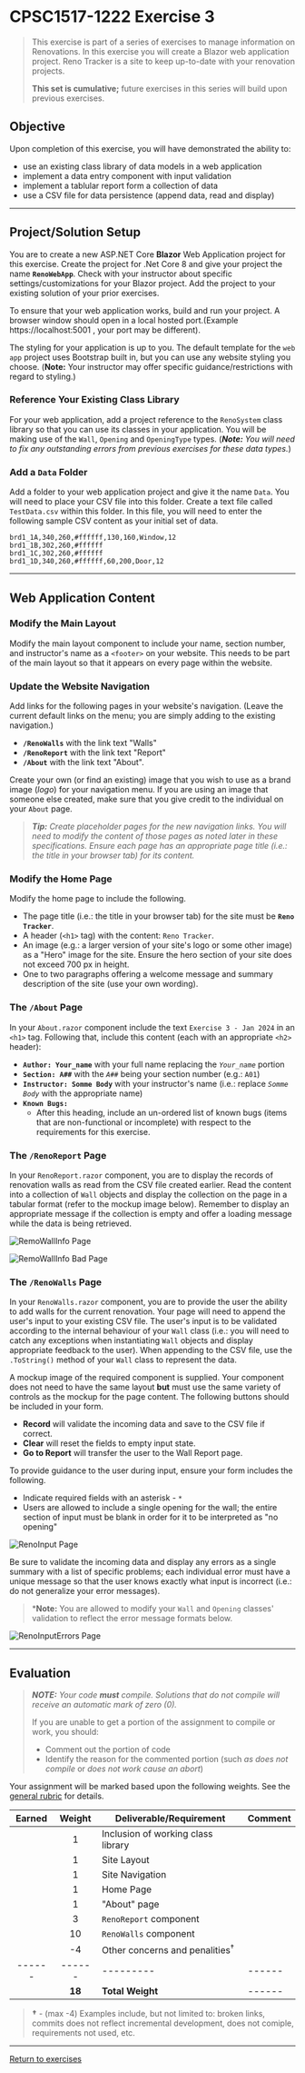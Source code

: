 # CPSC1517-1222 Exercise 3

> This exercise is part of a series of exercises to manage information on Renovations. In this exercise you will create a Blazor web application project. Reno Tracker is a site to keep up-to-date with your renovation projects.
>
> **This set is cumulative;** future exercises in this series will build upon previous exercises.

## Objective

Upon completion of this exercise, you will have demonstrated the ability to:

- use an existing class library of data models in a web application
- implement a data entry component with input validation
- implement a tablular report form a collection of data
- use a CSV file for data persistence (append data, read and display)

----

## Project/Solution Setup

You are to create a new ASP.NET Core **Blazor** Web Application project for this exercise. Create the project for .Net Core 8 and give your project the name **`RenoWebApp`**. Check with your instructor about specific settings/customizations for your Blazor project. Add the project to your existing solution of your prior exercises.

To ensure that your web application works, build and run your project. A browser window should open in a local hosted port.(Example https://localhost:5001 , your port may be different). 

The styling for your application is up to you. The default template for the `web app` project uses Bootstrap built in, but you can use any website styling you choose. (**Note:** Your instructor may offer specific guidance/restrictions with regard to styling.)

### Reference Your Existing Class Library

For your web application, add a project reference to the `RenoSystem` class library so that you can use its classes in your application. You will be making use of the `Wall`, `Opening` and `OpeningType` types. (***Note:** You will need to fix any outstanding errors from previous exercises for these data types.*)

### Add a `Data` Folder

Add a folder to your web application project and give it the name `Data`. You will need to place your CSV file into this folder. Create a text file called `TestData.csv` within this folder. In this file, you will need to enter the following sample CSV content as your initial set of data.

```csv
brd1_1A,340,260,#ffffff,130,160,Window,12
brd1_1B,302,260,#ffffff
brd1_1C,302,260,#ffffff
brd1_1D,340,260,#ffffff,60,200,Door,12
```

----

## Web Application Content

### Modify the Main Layout

Modify the main layout component to include your name, section number, and instructor's name as a `<footer>` on your website. This needs to be part of the main layout so that it appears on every page within the website.

### Update the Website Navigation

Add links for the following pages in your website's navigation. (Leave the current default links on the menu; you are simply adding to the existing navigation.)

- **`/RenoWalls`** with the link text "Walls"
- **`/RenoReport`** with the link text "Report"
- **`/About`** with the link text "About".

Create your own (or find an existing) image that you wish to use as a brand image (*logo*) for your navigation menu. If you are using an image that someone else created, make sure that you give credit to the individual on your `About` page.

> ***Tip:** Create placeholder pages for the new navigation links. You will need to modify the content of those pages as noted later in these specifications. Ensure each page has an appropriate page title (i.e.: the title in your browser tab) for its content.*

### Modify the Home Page

Modify the home page to include the following.

- The page title (i.e.: the title in your browser tab) for the site must be **`Reno Tracker`**.
- A header (`<h1>` tag) with the content: `Reno Tracker`.
- An image (e.g.: a larger version of your site's logo or some other image) as a "Hero" image for the site. Ensure the hero section of your site does not exceed 700 px in height.
- One to two paragraphs offering a welcome message and summary description of the site (use your own wording).

### The `/About` Page

In your `About.razor` component include the text `Exercise 3 - Jan 2024` in an `<h1>` tag. Following that, include this content (each with an appropriate `<h2>` header):

- **`Author: Your_name`** with your full name replacing the *`Your_name`* portion
- **`Section: A##`** with the *`A##`* being your section number (e.g.: `A01`)
- **`Instructor: Somme Body`** with your instructor's name (i.e.: replace *`Somme Body`* with the appropriate name)
- **`Known Bugs:`**
    - After this heading, include an un-ordered list of known bugs (items that are non-functional or incomplete) with respect to the requirements for this exercise.

### The `/RenoReport` Page

In your `RenoReport.razor` component, you are to display the records of renovation walls as read from the CSV file created earlier. Read the content into a collection of `Wall` objects and display the collection on the page in a tabular format (refer to the mockup image below). Remember to display an appropriate message if the collection is empty and offer a loading message while the data is being retrieved.

![RemoWallInfo Page](./WallReport.png)

![RemoWallInfo Bad Page](./WallReportBad.png)

### The `/RenoWalls` Page

In your `RenoWalls.razor` component, you are to provide the user the ability to add walls for the current renovation. Your page will need to append the user's input to your existing CSV file. The user's input is to be validated according to the internal behaviour of your `Wall` class (i.e.: you will need to catch any exceptions when instantiating `Wall` objects and display appropriate feedback to the user). When appending to the CSV file, use the `.ToString()` method of your `Wall` class to represent the data.

A mockup image of the required component is supplied. Your component does not need to have the same layout **but** must use the same variety of controls as the mockup for the page content. The following buttons should be included in your form.

- **Record** will validate the incoming data and save to the CSV file if correct.
- **Clear** will reset the fields to empty input state.
- **Go to Report** will transfer the user to the Wall Report page.

To provide guidance to the user during input, ensure your form includes the following.

- Indicate required fields with an asterisk - `*`
- Users are allowed to include a single opening for the wall; the entire section of input must be blank in order for it to be interpreted as "no opening"

![RenoInput Page](./RenoInput.png)

Be sure to validate the incoming data and display any errors as a single summary with a list of specific problems; each individual error must have a unique message so that the user knows exactly what input is incorrect (i.e.: do not generalize your error messages).

> ***Note:** You are allowed to modify your `Wall` and `Opening` classes' validation to reflect the error message formats below.

![RenoInputErrors Page](./RenoInputErrors.png)

----

## Evaluation

> ***NOTE:** Your code **must** compile. Solutions that do not compile will receive an automatic mark of zero (0).*
> 
> If you are unable to get a portion of the assignment to compile or work, you should:
> - Comment out the  portion of code
> - Identify the reason for the commented portion (such *as does not compile* or *does not work cause an abort*)

Your assignment will be marked based upon the following weights. See the [general rubric](../../README.md#generalized-marking-rubric) for details.


| Earned | Weight | Deliverable/Requirement | Comment |
| :----: | :----: | ----------------------- | ------------- |
|        |  1     | Inclusion of working class library |    |
|        |  1     | Site Layout |    |
|        |  1     | Site Navigation |    |
|        |  1     | Home Page |    |
|        |  1     | "About" page |    |
|        |  3     | `RenoReport` component |   |
|        | 10     | `RenoWalls` component |   |
|        | -4     | Other concerns and penalities<sup>†</sup> |   |
| ------ | ------ | --------- |  ------ |
|        | **18** | **Total Weight** | ------ |


> **†** - (max -4) Examples include, but not limited to: broken links, commits does not reflect incremental development, does not comiple, requirements not used, etc.

----

[Return to exercises](../README.md)

